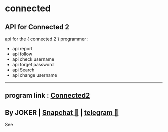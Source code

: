# connected
API for Connected 2
-
api for the  { connected 2 } programmer :
- api report 
- api follow 
- api check username 
- api forget password 
- api Search 
- api change username
---------------------
program link : <a class="" href="https://connected2.me/"> Connected2 </a>
-

By JOKER | <a class="" href="https://www.snapchat.com/add/jokermr5oos4800?">Snapchat 👻</a> | <a class="" href="http://t.me/vv1ck">telegram 🔷</a>
-
See
